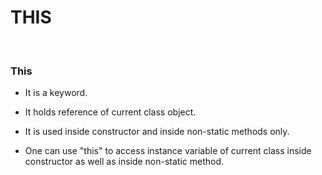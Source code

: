 # **THIS**

<br>

### **This**

+ It is a keyword.

+ It holds reference of current class object.

+ It is used inside constructor and inside non-static methods only.

+ One can use "this" to access instance variable of current class inside constructor as well as inside non-static method.

